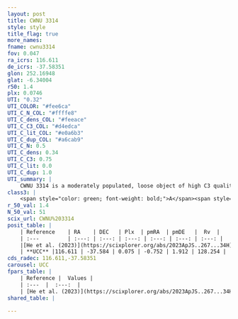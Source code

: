 ```yaml
---
layout: post
title: CWNU 3314
style: style
title_flag: true
more_names: 
fname: cwnu3314
fov: 0.047
ra_icrs: 116.611
de_icrs: -37.58351
glon: 252.16948
glat: -6.34004
r50: 1.4
plx: 0.0746
UTI: "0.32"
UTI_COLOR: "#fee6ca"
UTI_C_N_COL: "#ffffe8"
UTI_C_dens_COL: "#feeace"
UTI_C_C3_COL: "#d4edca"
UTI_C_lit_COL: "#e0a6b3"
UTI_C_dup_COL: "#a6cab9"
UTI_C_N: 0.5
UTI_C_dens: 0.34
UTI_C_C3: 0.75
UTI_C_lit: 0.0
UTI_C_dup: 1.0
UTI_summary: |
    CWNU 3314 is a moderately populated, loose object of high C3 quality. It was recently reported in the literature.
class3: |
    <span style="color: green; font-weight: bold;">A</span><span style="color: #FFC300; font-weight: bold;">B</span>
r_50_val: 1.4
N_50_val: 51
scix_url: CWNU%203314
posit_table: |
    | Reference    | RA    | DEC   | Plx  | pmRA  | pmDE   |  Rv  |
    | :---         | :---: | :---: | :---: | :---: | :---: | :---: |
    |[He et al. (2023)](https://scixplorer.org/abs/2023ApJS..267...34H) | 116.611 | -37.587 | 0.075 | -0.755 | 1.91 | 128.25 |
    | **UCC** |116.611 | -37.584 | 0.075 | -0.752 | 1.912 | 128.254 | 
cds_radec: 116.611,-37.58351
carousel: UCC
fpars_table: |
    | Reference |  Values |
    | :---  |  :---:  |
    | [He et al. (2023)](https://scixplorer.org/abs/2023ApJS..267...34H) | `A0=1.85, m-M=15.25, logA=8.3` |
shared_table: |
    
---
```

